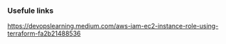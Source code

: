 
### Usefule links

https://devopslearning.medium.com/aws-iam-ec2-instance-role-using-terraform-fa2b21488536


